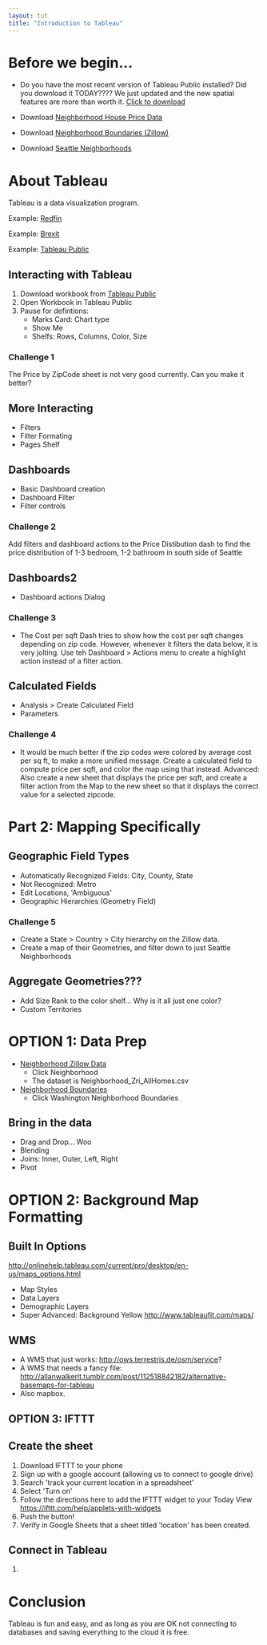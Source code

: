 ```yaml
---
layout: tut
title: "Introduction to Tableau"
---
```


# Before we begin...

* Do you have the most recent version of Tableau Public installed? Did you download it TODAY???? We just updated and the new spatial features are more than worth it. [Click to download](https://public.tableau.com/en-us/s/download/thanks)

* Download [Neighborhood House Price Data](https://www.zillow.com/research/data/#bulk)

* Download [Neighborhood Boundaries (Zillow)](https://www.zillow.com/howto/api/neighborhood-boundaries.htm)

* Download [Seattle Neighborhoods](https://data.seattle.gov/dataset/data-seattle-gov-GIS-shapefile-datasets/f7tb-rnup/data)

# About Tableau

Tableau is a data visualization program.

Example: [Redfin](https://www.redfin.com/blog/data-center)

Example: [Brexit](https://public.tableau.com/profile/solbrigm#!/vizhome/BrexitResults/EUReferendumResults)

Example: [Tableau Public](https://public.tableau.com/profile/solbrigm#!/vizhome/kagglehousing/DashboardAction)

## Interacting with Tableau
1. Download workbook from [Tableau Public](https://public.tableau.com/profile/solbrigm#!/vizhome/kagglehousing/DashboardAction)
2. Open Workbook in Tableau Public
3. Pause for defintions:
    * Marks Card: Chart type
    * Show Me
    * Shelfs: Rows, Columns, Color, Size

### Challenge 1
The Price by ZipCode sheet is not very good currently. Can you make it better?

## More Interacting
* Filters
* Filter Formating
* Pages Shelf

## Dashboards
* Basic Dashboard creation
* Dashboard Filter
* Filter controls

### Challenge 2
Add filters and dashboard actions to the Price Distibution dash to find the price distribution of 1-3 bedroom, 1-2 bathroom in south side of Seattle

## Dashboards2
* Dashboard actions Dialog

### Challenge 3
* The Cost per sqft Dash tries to show how the cost per sqft changes depending on zip code. However, whenever it filters the data below, it is very jolting. Use teh Dashboard > Actions menu to create a highlight action instead of a filter action.

## Calculated Fields
* Analysis > Create Calculated Field
* Parameters

### Challenge 4
* It would be much better if the zip codes were colored by average cost per sq ft, to make a more unified message. Create a calculated field to compute price per sqft, and color the map using that instead. Advanced: Also create a new sheet that displays the price per sqft, and create a filter action from the Map to the new sheet so that it displays the correct value for a selected zipcode.

# Part 2: Mapping Specifically

## Geographic Field Types

* Automatically Recognized Fields: City, County, State
* Not Recognized: Metro
* Edit Locations, 'Ambiguous'
* Geographic Hierarchies (Geometry Field)

### Challenge 5
* Create a State > Country > City hierarchy on the Zillow data.
* Create a map of their Geometries, and filter down to just Seattle Neighborhoods


## Aggregate Geometries???
* Add Size Rank to the color shelf... Why is it all just one color?
* Custom Territories


# OPTION 1: Data Prep

* [Neighborhood Zillow Data](https://www.zillow.com/research/data/#bulk)
    * Click Neighborhood
    * The dataset is Neighborhood_Zri_AllHomes.csv
* [Neighborhood Boundaries](https://www.zillow.com/howto/api/neighborhood-boundaries.htm)
    * Click Washington Neighborhood Boundaries

## Bring in the data
* Drag and Drop... Woo
* Blending
* Joins: Inner, Outer, Left, Right
* Pivot


# OPTION 2: Background Map Formatting

## Built In Options
http://onlinehelp.tableau.com/current/pro/desktop/en-us/maps_options.html
* Map Styles
* Data Layers 
* Demographic Layers
* Super Advanced: Background Yellow http://www.tableaufit.com/maps/

## WMS
* A WMS that just works: http://ows.terrestris.de/osm/service?
* A WMS that needs a fancy file: http://allanwalkerit.tumblr.com/post/112518842182/alternative-basemaps-for-tableau
* Also mapbox.


## OPTION 3: IFTTT 

## Create the sheet

1. Download IFTTT to your phone
2. Sign up with a google account (allowing us to connect to google drive)
3. Search 'track your current location in a spreadsheet'
4. Select 'Turn on'
5. Follow the directions here to add the IFTTT widget to your Today View https://ifttt.com/help/applets-with-widgets
6. Push the button!
7. Verify in Google Sheets that a sheet titled 'location' has been created.

## Connect in Tableau

1. 




# Conclusion

Tableau is fun and easy, and as long as you are OK not connecting to databases and saving everything to the cloud it is free.
